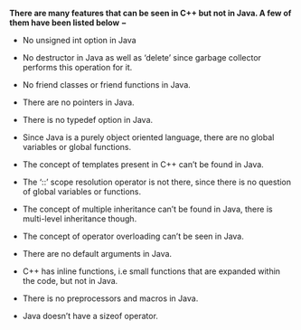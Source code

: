 **There are many features that can be seen in C++ but not in Java. A few of them have been listed below −**

- No unsigned int option in Java

- No destructor in Java as well as ‘delete’ since garbage collector performs this operation for it.

- No friend classes or friend functions in Java.

- There are no pointers in Java.

- There is no typedef option in Java.

- Since Java is a purely object oriented language, there are no global variables or global functions.

- The concept of templates present in C++ can’t be found in Java.

- The ‘::’ scope resolution operator is not there, since there is no question of global variables or functions.

- The concept of multiple inheritance can’t be found in Java, there is multi-level inheritance though.

- The concept of operator overloading can’t be seen in Java.

- There are no default arguments in Java.

- C++ has inline functions, i.e small functions that are expanded within the code, but not in Java.

- There is no preprocessors and macros in Java.

- Java doesn’t have a sizeof operator.
